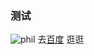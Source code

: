 ### 测试
![phil](https://github.com/user-attachments/assets/11b929cc-a2c9-470e-9560-74ac0c6a8644)
去[百度](https://baidu.com/) 逛逛